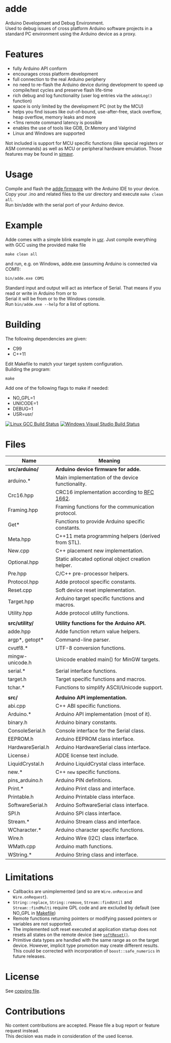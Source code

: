 adde
====

Arduino Development and Debug Environment.  
Used to debug issues of cross platform Arduino software projects in a standard PC environment using
the Arduino device as a proxy.

Features
========

- fully Arduino API conform
- encourages cross platform development
- full connection to the real Arduino periphery
- no need to re-flash the Arduino device during development to speed up compile/test cycles and preserve flash life-time
- rich debug and log functionality (user log entries via the `addeLog()` function)
- space is only limited by the development PC (not by the MCU)
- helps you find issues like out-of-bound, use-after-free, stack overflow, heap overflow, memory leaks and more
- <1ms remote command latency is possible
- enables the use of tools like GDB, Dr.Memory and Valgrind
- Linux and Windows are supported

Not included is support for MCU specific functions (like special registers or ASM commands) as well
as MCU or peripheral hardware emulation. Those features may be found in [simavr](https://github.com/buserror/simavr).

Usage
=====

Compile and flash the [adde firmware](src/arduino) with the Arduino IDE to your device.  
Copy your .ino and related files to the usr directory and execute `make clean all`.  
Run bin/adde with the serial port of your Arduino device.

Example
=======

Adde comes with a simple blink example in [usr](usr). Just compile everything with GCC using the provided make file

    make clean all

and run, e.g. on Windows, adde.exe (assuming Arduino is connected via COM1):

    bin/adde.exe COM1

Standard input and output will act as interface of Serial. That means if you read or write in Arduino from or to  
Serial it will be from or to the Windows console.  
Run `bin/adde.exe --help` for a list of options.

Building
========

The following dependencies are given:  
- C99
- C++11

Edit Makefile to match your target system configuration.  
Building the program:  

    make

Add one of the following flags to make if needed:
- NO_GPL=1
- UNICODE=1
- DEBUG=1
- USR=usr/

[![Linux GCC Build Status](https://img.shields.io/travis/daniel-starke/adde/master.svg?label=Linux)](https://travis-ci.org/daniel-starke/adde)
[![Windows Visual Studio Build Status](https://img.shields.io/appveyor/ci/danielstarke/adde/master.svg?label=Windows)](https://ci.appveyor.com/project/danielstarke/adde)    

Files
=====

|Name            |Meaning
|----------------|--------------------------------------------------
|**src/arduino/**|**Arduino device firmware for adde.**
|arduino.*       |Main implementation of the device functionality.
|Crc16.hpp       |CRC16 implementation according to [RFC 1662](https://tools.ietf.org/html/rfc1662).
|Framing.hpp     |Framing functions for the communication protocol.
|Get*            |Functions to provide Arduino specific constants.
|Meta.hpp        |C++11 meta programming helpers (derived from STL).
|New.cpp         |C++ placement new implementation.
|Optional.hpp    |Static allocated optional object creation helper.
|Pre.hpp         |C/C++ pre-processor helpers.
|Protocol.hpp    |Adde protocol specific constants.
|Reset.cpp       |Soft device reset implementation.
|Target.hpp      |Arduino target specific functions and macros.
|Utility.hpp     |Adde protocol utility functions.
|                |
|**src/utility/**|**Utility functions for the Arduino API.**
|adde.hpp        |Adde function return value helpers.
|argp*, getopt*  |Command-line parser.
|cvutf8.*        |UTF-8 conversion functions.
|mingw-unicode.h |Unicode enabled main() for MinGW targets.
|serial.*        |Serial interface functions.
|target.h        |Target specific functions and macros.
|tchar.*         |Functions to simplify ASCII/Unicode support.
|                |
|**src/**        |**Arduino API implementation.**
|abi.cpp         |C++ ABI specific functions.
|Arduino.*       |Arduino API implementation (most of it).
|binary.h        |Arduino binary constants.
|ConsoleSerial.h |Console interface for the Serial class.
|EEPROM.h        |Arduino EEPROM class interface.
|HardwareSerial.h|Arduino HardwareSerial class interface.
|License.i       |ADDE license text include.
|LiquidCrystal.h |Arduino LiquidCrystal class interface.
|new.*           |C++ `new` specific functions.
|pins_arduino.h  |Arduino PIN definitions.
|Print.*         |Arduino Print class and interface.
|Printable.h     |Arduino Printable class interface.
|SoftwareSerial.h|Arduino SoftwareSerial class interface.
|SPI.h           |Arduino SPI class interface.
|Stream.*        |Arduino Stream class and interface.
|WCharacter.*    |Arduino character specific functions.
|Wire.h          |Arduino Wire (I2C) class interface.
|WMath.cpp       |Arduino math functions.
|WString.*       |Arduino String class and interface.

Limitations
===========

- Callbacks are unimplemented (and so are `Wire.onReceive` and `Wire.onRequest`).
- `String::replace`, `String::remove`, `Stream::findUntil` and `Stream::findMulti` require GPL code and are excluded by default (see NO_GPL in [Makefile](Makefile))
- Remote functions returning pointers or modifying passed pointers or variables are not supported.
- The implemented soft reset executed at application startup does not resets all states on the remote device (see [`softReset()`](src/arduino/Reset.cpp).
- Primitive data types are handled with the same range as on the target device. However, implicit type promotion may create different results. This could be corrected with incorporation of `boost::safe_numerics` in future releases.

License
=======

See [copying file](doc/COPYING).  

Contributions
=============

No content contributions are accepted. Please file a bug report or feature request instead.  
This decision was made in consideration of the used license.
